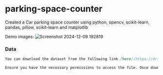 ﻿# parking-space-counter
Created a Car parking space counter using python, opencv, scikit-learn, pandas, pillow, scikit-learn and matplotlib

 Demo images:
![Screenshot 2024-12-09 192819](https://github.com/user-attachments/assets/f688a256-144a-4320-973a-b6cd86d6bb10)


### Data
```markdown
You can download the dataset from the following link [here](https://drive.google.com/drive/folders/1CjEFWihRqTLNUnYRwHXxGAVwSXF2k8QC).

Ensure you have the necessary permissions to access the file. Once downloaded, follow the instructions in the repository to process or integrate the data into the project.
``` 

